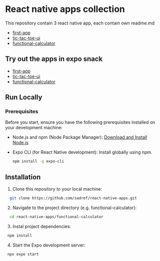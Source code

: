 
# React native apps collection

This repository contain 3 react native app, each contain own readme.md

- [first-app](https://github.com/sadref/react-native-apps/tree/main/first-app)
- [tic-tac-toe-ui](https://github.com/sadref/react-native-apps/tree/main/tic-tac-toe-ui)
- [functional-calculator](https://github.com/sadref/react-native-apps/tree/main/functional-calculator) 

## Try out the apps in expo snack

- [first-app](https://snack.expo.dev/@git/github.com/sadref/react-native-apps:first-app?platform=android)
- [tic-tac-toe-ui](https://snack.expo.dev/@sadref/github.com-sadref-react-native-apps:tic-tac-toe-ui?platform=android)
- [functional-calculator](https://snack.expo.dev/@sadref/functional-calculator-final)
## Run Locally

### Prerequisites

Before you start, ensure you have the following prerequisites installed on your development machine:

- Node.js and npm (Node Package Manager): [Download and Install Node.js](https://nodejs.org/)
- Expo CLI (for React Native development): Install globally using npm.

  ```bash
  npm install -g expo-cli
## Installation

1. Clone this repository to your local machine:

```bash
  git clone https://github.com/sadref/react-native-apps.git
```
2. Navigate to the project directory (e.g. functional-calculator):

```bash
  cd react-native-apps/functional-calculator
```
3. Instal project dependencies:

```bash
 npm install
```

4. Start the Expo development server:

```bash
 npx expo start
```